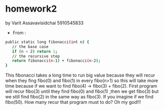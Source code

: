 # homework2
by Varit Assavavisidchai 5910545833

- From :
 ```sh
public static long fibonacci(int n) {
    // the base case
    if (n < 2) return 1;
    // the recursive step
    return fibonacci(n-1) + fibonacci(n-2);
}
 ```
 This fibonacci takes a long time to run big value because they will recur when they fing fibo(0) and fibo(1) in every fibo(n>1) so this will take more time because if we want to find fibo(4) -> fibo(3) + fibo(2). First program will recur fibo(3) until they find fibo(0) and fibo(1) ,then we get fibo(3) but we still find fibo(2) in the same way as fibo(3). If you imagine if we find fibo(50). How many recur that program must to do? Oh my god!!!